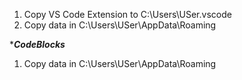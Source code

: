 1. Copy VS Code Extension to C:\Users\USer\.vscode
2. Copy data in  C:\Users\USer\AppData\Roaming

********************CodeBlocks*******************
1. Copy data in C:\Users\USer\AppData\Roaming


